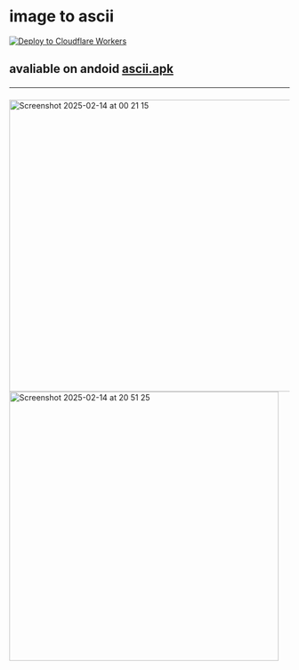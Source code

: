 # image to ascii<br />

  <a href="https://deploy.workers.cloudflare.com/?url=https://github.com/sudo-self/ascii">
    <img src="https://deploy.workers.cloudflare.com/button" alt="Deploy to Cloudflare Workers" />
  </a>

                
## avaliable on andoid&nbsp;<a href="https://ascii.jessejesse.xyz/ascii.apk">ascii.apk</a><br /><hr>
<img width="525" alt="Screenshot 2025-02-14 at 00 21 15" src="https://github.com/user-attachments/assets/e02cfd86-3a3c-489b-8dca-6efbdf7fe5f2" />

<img width="484" alt="Screenshot 2025-02-14 at 20 51 25" src="https://github.com/user-attachments/assets/247dadf4-4dde-49cd-b4e9-12d834eda8c1" />
